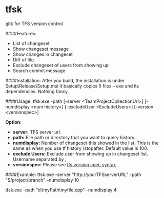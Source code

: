 # tfsk
gitk for TFS version control

####Features:
-	List of changeset
-	Show changeset message
-	Show changes in changeset
-	Diff of file.
-	Exclude changeset of users from showing up
-	Search commit message

####Installation: 
After you build, the installation is under Setup\Release\Setup.msi
It basically copies 5 files – exe and its dependencies. Nothing fancy.

####Usage:
tfsk.exe -path <path> [-server \<TeamProjectCollectionUrl\>] [-numdisplay \<num history\>] [-excludeUser \<ExcludeUsers\>] [-version \<versionspec\>]

**Option:**
* **server:** TFS server url. 
* **path:** File path or directory that you want to query history. 
* **numdisplay:** Number of changeset this showed in the list. This is the same as when you use tf history /stopafter. Default value is 100.
* **exclude Users:** Exclude user from showing up in changeset list. Username separated by ;
* **versionspec:** Please see [tfs version spec syntax](https://msdn.microsoft.com/en-us/library/cc31bk2e.aspx#syntax)

####Example:
tfsk.exe -server "http://yourTFSserverURL" -path "$/project/branch" –numdisplay 10

tfsk.exe -path "d:\myPath\myfile.cpp" -numdisplay 4
